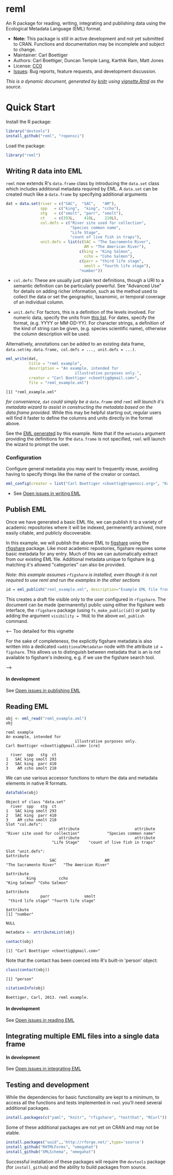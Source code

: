 reml
====

An R package for reading, writing, integrating and publishing data using the Ecological Metadata Language (EML) format.   

* **Note:** This package is still in active development and not yet submitted to CRAN.  Functions and documentation may be incomplete and subject to change.  
* Maintainer: Carl Boettiger
* Authors: Carl Boettiger, Duncan Temple Lang, Karthik Ram, Matt Jones
* License: [CC0](http://creativecommons.org/publicdomain/zero/1.0/)
* [Issues](https://github.com/ropensci/reml/issues): Bug reports, feature requests, and development discussion.



_This is a dynamic document, generated by [knitr](http://yihui.name/knitr) using [vignette.Rmd](https://github.com/ropensci/reml/blob/master/inst/doc/vingette.Rmd) as the source._





Quick Start
===========

Install the R package:



```r
library("devtools")
install_github("reml", "ropensci")
```


Load the package:


```r
library("reml")
```



Writing R data into EML
-----------------------


`reml` now extends R's `data.frame` class by introducing the `data.set` class which includes additional metadata required by EML.  A `data.set` can be created much like a `data.frame` by specifying additional arguments 



```r
dat = data.set(river = c("SAC",  "SAC",   "AM"),
               spp   = c("king",  "king", "ccho"),
               stg   = c("smolt", "parr", "smolt"),
               ct    = c(293L,    410L,    210L),
               col.defs = c("River site used for collection",
                            "Species common name",
                            "Life Stage", 
                            "count of live fish in traps"),
               unit.defs = list(c(SAC = "The Sacramento River", 
                                  AM = "The American River"),
                                c(king = "King Salmon", 
                                  ccho = "Coho Salmon"),
                                c(parr = "third life stage", 
                                  smolt = "fourth life stage"),
                                "number"))

```




- `col.defs`: These are usually just plain text definitions, though a URI to a semantic definition can be particularly powerful. See "Advanced Use" for details on adding richer information, such as the method used to collect the data or set the geographic, taxanomic, or temporal coverage of an individual column.   

- `unit.defs`:   For factors, this is a definition of the levels involved.  For numeric data, specify the units from [this list](http://knb.ecoinformatics.org/software/eml/eml-2.1.1/eml-unitTypeDefinitions.html#StandardUnitDictionary).  For dates, specify the format, (e.g. YYYY or MM-DD-YY). For character strings, a definition of the kind of string can be given, (e.g. species scientific name), otherwise the column description will be used.  

Alternatively, annotations can be added to an existing data frame, `data.set(my.data.frame, col.defs = ..., unit.defs = ...)`.  




```r
eml_write(dat, 
          title = "reml example",  
          description = "An example, intended for
                              illustrative purposes only.",
          creator = "Carl Boettiger <cboettig@gmail.com>",
          file = "reml_example.xml")
```

```
[1] "reml_example.xml"
```

                    
*for convenience, `dat` could simply be a `data.frame` and `reml` will launch it's metadata wizard to assist in constructing the metadata based on the data.frame provided*.  While this may be helpful starting out, regular users will find it faster to define the columns and units directly in the format above.   


See the [EML generated](https://github.com/ropensci/reml/tree/master/inst/doc/reml_example.xml) by this example.  Note that if the `metadata` argument providing the definitions for the `data.frame` is not specified, `reml` will launch the wizard to prompt the user.  

### Configuration 

Configure general metadata you may want to frequently reuse, avoiding having to specify things like the name of the creator or contact.


```r
eml_config(creator = list("Carl Boettiger <cboettig@ropensci.org>", "Karthik Ram"), contact = "Carl Boettiger <cboettig@ropensci.org>")
```



* See [Open issues in writing EML](https://github.com/ropensci/reml/issues?labels=write+eml&page=1&state=open)

Publish EML
-----------

Once we have generated a basic EML file, we can publish it to a variety
of academic repositories where it will be indexed, permenently archived,
more easily citable, and publicly discoverable.

In this example, we will publish the above
EML to [figshare](http://figshare.com) using the
[rfigshare](https://github.com/ropensci/rfigshare) package. Like most
academic repostories, figshare requires some basic metadata for any entry.
Much of this we can automatically extract from our existing EML file. 
Additional metadata unique to figshare (e.g. matching it's allowed "categories"
can also be provided. 

_Note: this example assumes `rfigshare` is installed, even though it is not 
required to use reml and run the examples in the other sections_

<!-- We don't want to generate a DOI every time we run the vignette -->

```r
id = eml_publish("reml_example.xml", description="Example EML file from reml", categories = "Ecology", tags = "EML", destination="figshare")
```


This creates a draft file visible only to the user configured in `rfigshare`.  The document can be made (permanently) public using either the figshare web interface, the `rfigshare` package (using `fs_make_public(id)`) or just by adding the argument `visibility = TRUE` to the above `eml_publish` command.

<!-- In return, figshare provides the object with a DOI, which is added to the EML.  


```r
doc <- eml_read("my_eml_data.xml")
citation(doc) # not implemented yet
```

-->

<-- Too detailed for this vignette

For the sake of completeness, the explicitly figshare metadata is also written into a 
dedicated `<additionalMetadata>` node with the attribute `id = figshare`.  This allows
us to distinguish between metadata that is an is not available to figshare's indexing,
e.g. if we use the figshare search tool.  

-->

#### In development

See [Open issues in publishing EML](https://github.com/ropensci/reml/issues?labels=publish+eml&page=1&state=open)

Reading EML
-----------




```r
obj <- eml_read("reml_example.xml")
obj 
```

```
reml example
An example, intended for
                              illustrative purposes only.
Carl Boettiger <cboettig@gmail.com> [cre]

  river  spp   stg  ct
1   SAC king smolt 293
2   SAC king  parr 410
3    AM ccho smolt 210
```


We can use various accessor functions to return the data and metadata elements in native R formats.


```r
dataTable(obj)
```

```
Object of class "data.set"
  river  spp   stg  ct
1   SAC king smolt 293
2   SAC king  parr 410
3    AM ccho smolt 210
Slot "col.defs":
                       attribute                        attribute 
"River site used for collection"            "Species common name" 
                       attribute                        attribute 
                    "Life Stage"    "count of live fish in traps" 

Slot "unit.defs":
$attribute
                   SAC                     AM 
"The Sacramento River"   "The American River" 

$attribute
         king          ccho 
"King Salmon" "Coho Salmon" 

$attribute
               parr               smolt 
 "third life stage" "fourth life stage" 

$attribute
[1] "number"
```

```
NULL
```



```r
metadata <- attributeList(obj)
```



```r
contact(obj)
```

```
[1] "Carl Boettiger <cboettig@gmail.com>"
```


Note that the contact has been coerced into R's built-in 'person' object:


```r
class(contact(obj))
```

```
[1] "person"
```



```r
citationInfo(obj)
```

```
Boettiger, Carl, 2013. reml example.
```



#### In development

See [Open issues in reading EML](https://github.com/ropensci/reml/issues?labels=read+eml&page=1&state=open)



Integrating multiple EML files into a single data frame
-------------------------------------------------------

#### In development

See [Open issues in integrating EML](https://github.com/ropensci/reml/issues?labels=integrate+eml&page=1&state=open)



Testing and development
-----------------------

While the dependencies for basic functionality are kept to a minimum, to access all the functions and tests implemented in `reml` you'll need several additional packages.  

```r
install.packages(c("yaml", "knitr", "rfigshare", "testthat", "RCurl"))
```

Some of these additional packages are not yet on CRAN and may not be stable.

```r
install.packages("uuid",,'http://rforge.net/',type='source')
install_github("RHTMLForms", "omegahat")
install_github("XMLSchema", "omegahat")
```

Successful installation of these packages will require the `devtools` package (for `install_github`) and the ability to build packages from source.  



